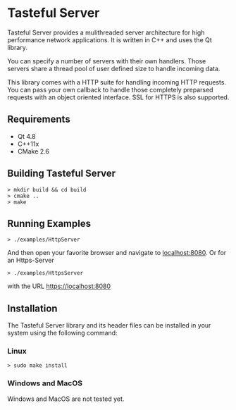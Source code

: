 Tasteful Server
=========

Tasteful Server provides a mulithreaded server architecture for high performance network applications.
It is written in C++ and uses the Qt library.

You can specify a number of servers with their own handlers.
Those servers share a thread pool of user defined size to handle incoming data.

This library comes with a HTTP suite for handling incoming HTTP requests.
You can pass your own callback to handle those completely preparsed requests with an object oriented interface.
SSL for HTTPS is also supported.

Requirements
---------------------

 * Qt 4.8
 * C++11x
 * CMake 2.6
 
Building Tasteful Server
-----------------------------------
 
    > mkdir build && cd build
    > cmake ..
    > make
 
Running Examples
---------------------------------

    > ./examples/HttpServer

And then open your favorite browser and navigate to [localhost:8080](http://localhost:8080).
Or for an Https-Server

    > ./examples/HttpsServer

with the URL [https://localhost:8080](https://localhost:8080)

Installation
----------------

The Tasteful Server library and its header files can be installed in your system using the following command:

### Linux

    > sudo make install

### Windows and MacOS

Windows and MacOS are not tested yet.
